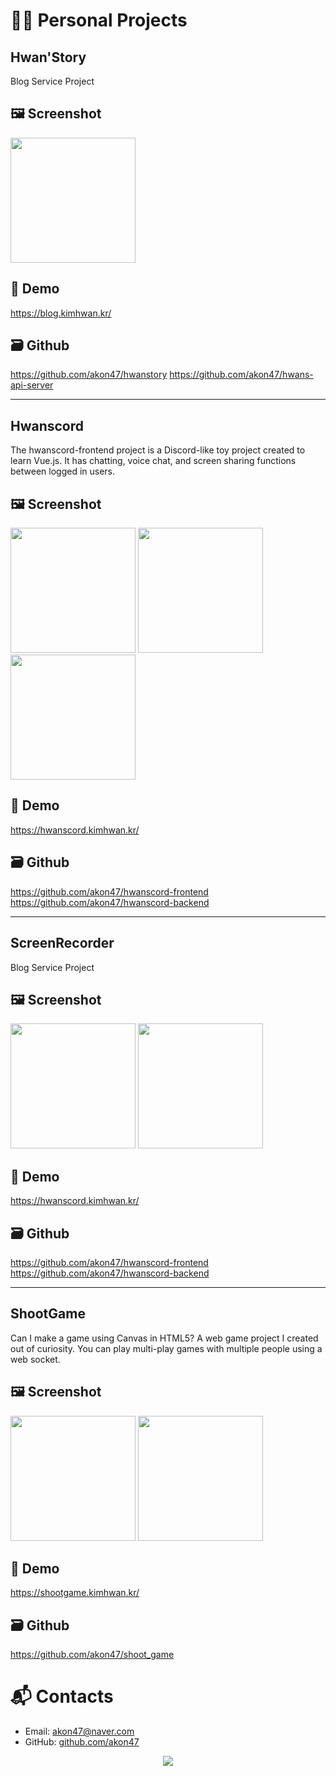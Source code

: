 # 👨‍💻 Personal Projects

## Hwan'Story
Blog Service Project

## 🖼️ Screenshot

<img src="https://user-images.githubusercontent.com/49547202/188465375-1ffce2fb-7b8d-4ba0-bd07-26243eb35f55.png" width="200px" />
 
## 🚀 Demo

https://blog.kimhwan.kr/

## 🗃 Github

https://github.com/akon47/hwanstory
https://github.com/akon47/hwans-api-server

---

## Hwanscord
The hwanscord-frontend project is a Discord-like toy project created to learn Vue.js. It has chatting, voice chat, and screen sharing functions between logged in users.
## 🖼️ Screenshot

<img src="https://user-images.githubusercontent.com/49547202/126036989-627afa3a-77eb-43e4-93e0-9650d08c9205.png" width="200px" />
<img src="https://user-images.githubusercontent.com/49547202/126037026-ab29e2c9-10cb-4033-914e-dd6eff86b13b.png" width="200px" />
<img src="https://user-images.githubusercontent.com/49547202/126037045-62e4eab5-7143-4eb6-8736-5de315e3399f.png" width=200px" />

## 🚀 Demo
                                                                                                                             
https://hwanscord.kimhwan.kr/
## 🗃 Github
                                                                                                                             
https://github.com/akon47/hwanscord-frontend
https://github.com/akon47/hwanscord-backend
                                                                                                                             
---
                                                                                                                             
## ScreenRecorder
Blog Service Project
                                                                                                                             
## 🖼️ Screenshot
                                                                                                                             
<img src="https://user-images.githubusercontent.com/49547202/175591292-fb399db4-8238-41c1-88ac-16a6750b95fa.png" width="200px" />
<img src="https://user-images.githubusercontent.com/49547202/175591254-5ee2ae21-1da0-4490-aba0-11093fa47002.png" width="200px" />

## 🚀 Demo
                                                                                                                              
https://hwanscord.kimhwan.kr/

## 🗃 Github
                                                                                                                              
https://github.com/akon47/hwanscord-frontend
https://github.com/akon47/hwanscord-backend
                                                                                                                              
---
                                                                                                                              
## ShootGame
                                                                                                                              
Can I make a game using Canvas in HTML5? A web game project I created out of curiosity. You can play multi-play games with multiple people using a web socket.

## 🖼️ Screenshot
<img src="https://user-images.githubusercontent.com/49547202/129644486-9ab40d48-f362-4158-8692-1f696c371a2d.png" width="200px" />
<img src="https://user-images.githubusercontent.com/49547202/129644516-aefedc22-aca1-4b96-8bee-ba2027dd20e7.png" width="200px" />

## 🚀 Demo

https://shootgame.kimhwan.kr/
                                                                                                                              
## 🗃 Github
                                                                                                                              
https://github.com/akon47/shoot_game

# 📬 Contacts
- Email: akon47@naver.com
- GitHub: [github.com/akon47](https://github.com/akon47)

<div align=center>
  <a href="https://counter.kimhwan.kr?key=akon47-resume">
    <img src="https://counter.kimhwan.kr?key=akon47-resume"/>
  </a>
</div>
